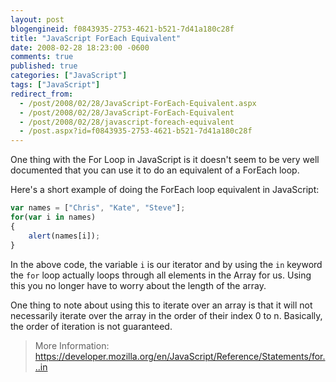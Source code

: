 ```yaml
---
layout: post
blogengineid: f0843935-2753-4621-b521-7d41a180c28f
title: "JavaScript ForEach Equivalent"
date: 2008-02-28 18:23:00 -0600
comments: true
published: true
categories: ["JavaScript"]
tags: ["JavaScript"]
redirect_from: 
  - /post/2008/02/28/JavaScript-ForEach-Equivalent.aspx
  - /post/2008/02/28/JavaScript-ForEach-Equivalent
  - /post/2008/02/28/javascript-foreach-equivalent
  - /post.aspx?id=f0843935-2753-4621-b521-7d41a180c28f
---
```


One thing with the For Loop in JavaScript is it doesn't seem to be very well documented that you can use it to do an equivalent of a ForEach loop.

Here's a short example of doing the ForEach loop equivalent in JavaScript:

```js
var names = ["Chris", "Kate", "Steve"];
for(var i in names)
{
    alert(names[i]);
}
```

In the above code, the variable `i` is our iterator and by using the `in` keyword the `for` loop actually loops through all elements in the Array for us. Using this you no longer have to worry about the length of the array.

One thing to note about using this to iterate over an array is that it will not necessarily iterate over the array in the order of their index 0 to n. Basically, the order of iteration is not guaranteed.

> More Information: <a href="https://developer.mozilla.org/en/JavaScript/Reference/Statements/for...in">https://developer.mozilla.org/en/JavaScript/Reference/Statements/for...in</a>
